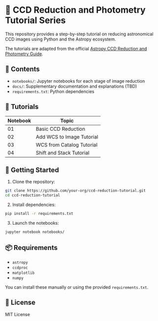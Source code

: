 # 🌌 CCD Reduction and Photometry Tutorial Series

This repository provides a step-by-step tutorial on reducing astronomical CCD images using Python and the Astropy ecosystem.

The tutorials are adapted from the official [Astropy CCD Reduction and Photometry Guide](https://www.astropy.org/ccd-reduction-and-photometry-guide/).

## 📁 Contents

- `notebooks/`: Jupyter notebooks for each stage of image reduction
- `docs/`: Supplementary documentation and explanations (TBD)
- `requirements.txt`: Python dependencies

## 🧪 Tutorials

| Notebook | Topic |
|---------|-------|
| 01 | Basic CCD Reduction 
| 02 | Add WCS to Image Tutorial
| 03 | WCS from Catalog Tutorial
| 04 | Shift and Stack Tutorial

## 🚀 Getting Started

1. Clone the repository:
```bash
git clone https://github.com/your-org/ccd-reduction-tutorial.git
cd ccd-reduction-tutorial
```

2. Install dependencies:
```bash
pip install -r requirements.txt
```

3. Launch the notebooks:
```bash
jupyter notebook notebooks/
```

## 📦 Requirements

- `astropy`
- `ccdproc`
- `matplotlib`
- `numpy`

You can install these manually or using the provided `requirements.txt`.

## 📝 License

MIT License
